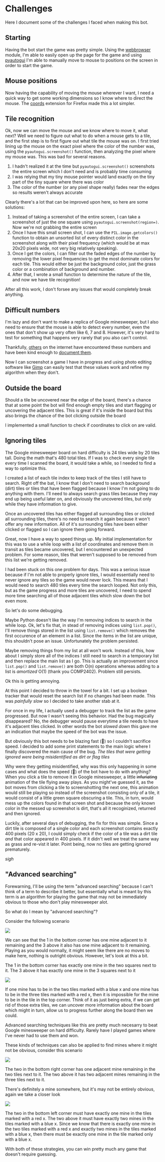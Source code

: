 # Challenges

Here I document some of the challenges I faced when making this bot.

## Starting
Having the bot start the game was pretty simple. Using the [webbrowser](https://docs.python.org/3/library/webbrowser.html) module, I'm able to easily open up the page for the game and using [pyautogui](https://pyautogui.readthedocs.io/en/latest/) I'm able to manually move to mouse to positions on the screen in order to start the game.

## Mouse positions
Now having the capability of moving the mouse wherever I want, I need a quick way to get some working dimensions so I know where to direct the mouse. The [coords](https://addons.mozilla.org/en-US/firefox/addon/coords/) extension for Firefox made this a lot simpler.

## Tile recognition
Ok, now we can move the mouse and we know where to move it, what next? Well we need to figure out what to do when a mouse gets to a tile, and the first step is to first figure out what tile the mouse was on. I first tried lining up the mouse on the exact pixel where the color of the number was, using the `pyautogui.screenshot()` function, then analyzing the pixel where my mouse was. This was bad for several reasons.
1. I hadn't realized it at the time but `pyautogui.screenshot()` screenshots the entire screen which I don't need and is probably time consuming
2. I was relying that my tiny mouse pointer would land exactly on the tiny part of the tiny square where there was color
3. The color of the number (or any pixel shape really) fades near the edges so results weren't always accurate


Clearly there's a lot that can be improved upon here, so here are some solutions:
1. Instead of taking a screenshot of the entire screen, I can take a screenshot of just the one square using `pyautogui.screenshot(region=)`. Now we're not grabbing the entire screen
2. Once I have this small screen shot, I can use the `PIL.image.getcolors()` function to obtain an unsorted list of every distinct color in the screenshot along with their pixel frequency (which would be at max 20x20 pixels wide, not very big relatively speaking).
3. Once I get the colors, I can filter out the faded edges of the number by removing the lower pixel frequencies to get the most dominate colors for each tile. This would either be just the background color, just the grass color or a combination of background and number.
4. After that, I wrote a small function to determine the nature of the tile, and now we have tile recognition!

After all this work, I don't forsee any issues that would completely break anything.

## Difficult numbers
I'm lazy and don't want to make a replica of Google minesweeper, but I also need to ensure that the mouse is able to detect every number, even the ones that don't show up very often like 6, 7 and 8. However, it's very hard to test for something that happens very rarely that you also can't control. 

Thankfully, [others](https://www.reddit.com/r/Minesweeper/comments/s10ek7/got_a_7_and_a_6_google_minesweeper/) on the internet have encountered these numbers and have been kind enough to [document them](https://www.reddit.com/r/Minesweeper/comments/oxyatz/my_first_8_tile/). 

Now I can screenshot a game I have in progress and using photo editing software like [Gimp](https://www.gimp.org/) can easily test that these values work and refine my algorithm when they don't.

## Outside the board
Should a tile be uncovered near the edge of the board, there's a chance that at some point the bot will find enough empty tiles and start flagging or uncovering the adjacent tiles. This is great if it's inside the board but this also brings the chance of the bot clicking outside the board

I implemented a small function to check if coordinates to click on are valid.

## Ignoring tiles
The Google minesweeper board on hard difficulty is 24 tiles wide by 20 tiles tall. Doing the math that's 480 total tiles. If I was to check every single tile every time I scanned the board, it would take a while, so I needed to find a way to optimize this. 

I created a list of each tile index to keep track of the tiles I still have to search. Right off the bat, I know that I don't need to search background (dirt) tiles or tiles that have been flagged because I know I'm not going to do anything with them. I'll need to always search grass tiles because they may end up being useful later on, and obviously the uncovered tiles, but only while they have information to give.

Once an uncovered tiles has either flagged all surrounding tiles or clicked all surrounding tiles, there's no need to search it again because it won't offer any new information. All of it's surrounding tiles have been either clicked or flagged so I can ignore them going forward.

Great, now I have a way to speed things up. My initial implementation for this was to use a while loop with a list of coordinates and remove them in transit as tiles became uncovered, but I encountered an unexpected problem. For some reason, tiles that weren't supposed to be removed from this list we're getting removed. 

I had been stuck on this one problem for days. This was a serious issue because if I'm not able to properly ignore tiles, I would essentially need to never ignore any tiles so the game would never lock. This means that I would need to search 480 tiles every time the search looped. Not only this, but as the game progress and more tiles are uncovered, I need to spend more time searching all of those adjacent tiles which slow down the bot even more.

So let's do some debugging. 

Maybe Python doesn't like the way I'm removing indices to search in the while loop. Ok, let's fix that, in stead of removing indices using `list.pop()`, I'll remove things stored in the list using `list.remove()` which removes the first occurence of an element in a list. Since the items in the list are unique, this shouldn't pose an issue. Unfortunately the problem persisted.

Maybe removing things from my list at all won't work. Instead of this, how about I simply store all of the indices I still need to search in a temporary list and then replace the main list as I go. This is actually an improvement since `list.pop()` and `list.remove()` are both O(n) operations whereas adding to a list is *amortized* O(1) (thank you COMP2402). Problem still persists.

Ok this is getting annoying.

At this point I decided to throw in the towel for a bit. I set up a boolean tracker that would reset the search list if no changes had been made. This was *painfully slow* so I decided to take another stab at it.

For once in my life, I actually used a debugger to track the list as the game progressed. But now I wasn't seeing this behavior. Had the bug magically disappeared? No, the debugger would pause everytime a tile needs to have it's adjacent tiles clicked. In other words the bot *slowed down* this gave me an indication that maybe the speed of the bot was the issue.

But obviously this bot needs to be blazing fast (🚀) so I couldn't sacrifice speed. I decided to add some print statements to the main logic where I finally discovered the main cause of the bug. *The tiles that were getting ignored were being misidentified as dirt or flag tiles*

Why were they getting misidentified, why was this only happening in some cases and what does the speed (🚀) of the bot have to do with anything? When you click a tile to remove it in Google minesweeper, a little ~~infuriating~~ animation of the tile flying away plays. As you might've guessed it, as the bot moves from clicking a tile to screenshotting the next one, this animation would still be playing so instead of the screenshot consisting only of a tile, it would consist of a little green square obscuring a tile. This, in turn, would mess up the colors found in that screen shot and because the only known color in the messed up screenshot is dirt, that's all it recoginized, returned and then ignored.

Luckily, after several days of debugging, the fix for this was simple. Since a dirt tile is composed of a single color and each screenshot contains exactly 400 pixels (20 x 20), I could simply check if the color of a tile was a dirt tile *and* that color appeared in 400 pixels. If it didn't well we treat the same way as grass and re-vist it later. Point being, now no tiles are getting ignored prematurely. 

*sigh*

## "Advanced searching"
Forewarning, I'll be using the term "advanced searching" because I can't think of a term to describe it better, but essentially what is meant by this term is an algorithm for playing the game that may not be immediately obvious to those who don't play minesweeper alot. 

So what do I mean by "advanced searching"?

Consider the following scenario

![](doc_images/extraempty.png)

We can see that the 1 in the bottom corner has one mine adjacent to it remaining and the 3 above it also has one mine adjacent to it remaining. Playing as you would normally, it might seem like there are no moves to make here, nothing is outright obvious. However, let's look at this a bit. 

The 1 in the bottom corner has exactly one mine in the two squares next to it. The 3 above it has exactly one mine in the 3 squares next to it

![](doc_images/extraemptyxs.png)

If one mine has to be in the two tiles marked with a blue x and one mine has to be in the three tiles marked with a red x, then it is impossible for the mine to be in the tile in the top corner. Think of it as just being extra, if we can get rid of those extra tiles, we can uncover more information about the board which might in turn, allow us to progress further along the board then we could. 

Advanced searching techniques like this are pretty much necesarry to beat Google minesweeper on hard difficulty. Rarely have I played games where I've never had to use them and won.

These kinds of techniques can also be applied to find mines where it might not be obvious, consider this scenario

![](doc_images/adv_mines.png)

The two in the bottom right corner has one adjacent mine remaining in the two tiles next to it. The two above it has two adjacent mines remaining in the three tiles next to it. 

There's definitely a mine somewhere, but it's may not be entirely obvious, again we take a closer look

![](doc_images/adv_minesxs.png)

The two in the bottom left corner must have exactly one mine in the tiles marked with a red x. The two above it must have exactly two mines in the tiles marked with a blue x. Since we know that there is exactly one mine in the two tiles marked with a red x and exactly two mines in the tiles marked with a blue x, then there must be exactly one mine in the tile marked only with a blue x.

With both of these strategies, you can win pretty much any game that doesn't require guessing.